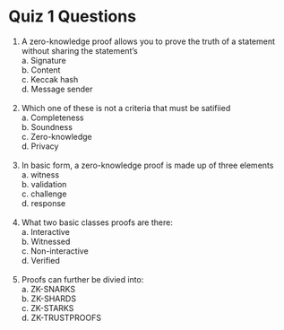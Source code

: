 # Quiz 1 Questions
1. A zero-knowledge proof allows you to prove the truth of a statement without sharing the statement’s<br>
    a. Signature<br>
    b. Content<br>
    c. Keccak hash<br>
    d. Message sender<br><br>    
2. Which one of these is not a criteria that must be satifiied<br>
    a. Completeness<br>
    b. Soundness<br>
    c. Zero-knowledge<br>
    d. Privacy<br><br>
3. In basic form, a zero-knowledge proof is made up of three elements<br>
    a. witness<br>
    b. validation<br>
    c. challenge<br>
    d. response<br><br>
4. What two basic classes proofs are there:<br>
    a. Interactive<br>
    b. Witnessed<br>
    c. Non-interactive<br>
    d. Verified<br><br>
5. Proofs can further be divied into:<br>
    a. ZK-SNARKS<br>
    b. ZK-SHARDS<br>
    c. ZK-STARKS<br>
    d. ZK-TRUSTPROOFS<br>
